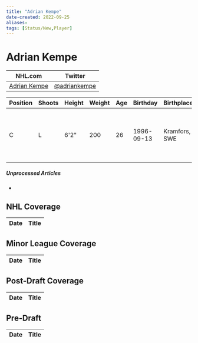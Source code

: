 ```yaml
---
title: "Adrian Kempe"
date-created: 2022-09-25
aliases: 
tags: [Status/New,Player]
---
```


# Adrian Kempe

NHL.com | Twitter
-|-
[Adrian Kempe](https://www.nhl.com/player/adrian-kempe-8477960) | [@adriankempe](https://twitter.com/adriankempe)

Position | Shoots | Height | Weight | Age | Birthday | Birthplace | Draft
-|-|-|-|-|-|-|-
 C | L | 6'2" | 200 | 26 | 1996-09-13 | Kramfors, SWE | 2014 LAK, 1st rd, 29th pk (29th overall)

##### Unprocessed Articles
- 

## NHL  Coverage
Date | Title
---|---


## Minor League Coverage
Date | Title
---|---


## Post-Draft Coverage
Date | Title
---|---


## Pre-Draft
Date | Title
---|---
